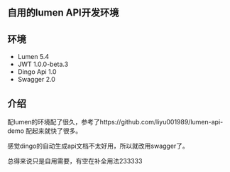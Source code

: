 ##  自用的lumen API开发环境

## 环境
  * Lumen 5.4
  * JWT 1.0.0-beta.3
  * Dingo Api 1.0
  * Swagger 2.0

## 介绍

配lumen的环境配了很久，参考了https://github.com/liyu001989/lumen-api-demo  配起来就快了很多。

感觉dingo的自动生成api文档不太好用，所以就改用swagger了。

总得来说只是自用需要，有空在补全用法233333